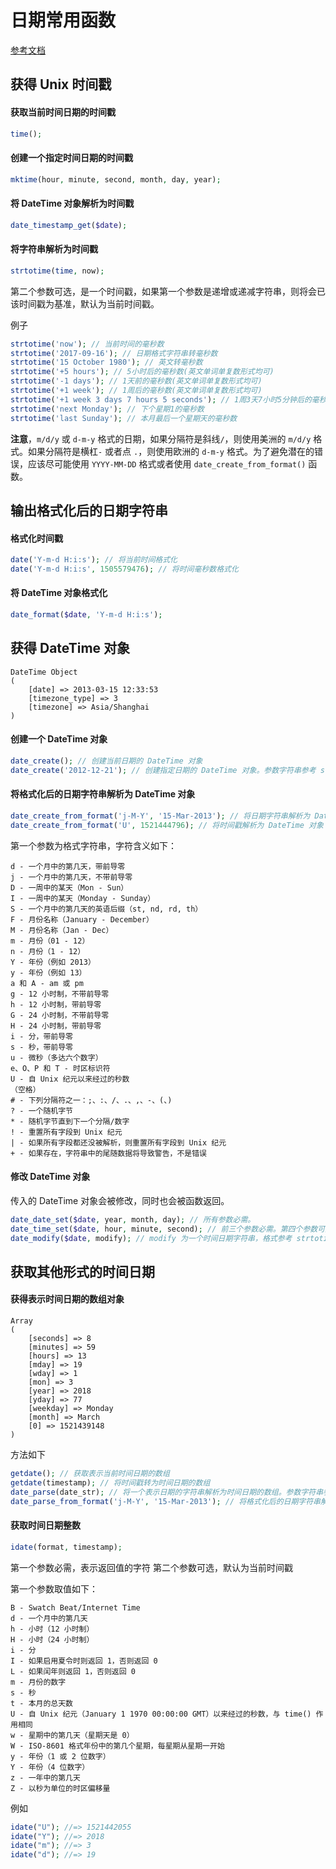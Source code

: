 # 日期常用函数

[参考文档](https://www.w3cschool.cn/php/php-ref-date.html)

## 获得 Unix 时间戳

#### 获取当前时间日期的时间戳

```php
time();
```

#### 创建一个指定时间日期的时间戳

```php
mktime(hour, minute, second, month, day, year);
```

#### 将 DateTime 对象解析为时间戳

```php
date_timestamp_get($date);
```

#### 将字符串解析为时间戳

```php
strtotime(time, now);
```

第二个参数可选，是一个时间戳，如果第一个参数是递增或递减字符串，则将会已该时间戳为基准，默认为当前时间戳。

例子

```php
strtotime('now'); // 当前时间的毫秒数
strtotime('2017-09-16'); // 日期格式字符串转毫秒数
strtotime('15 October 1980'); // 英文转毫秒数
strtotime('+5 hours'); // 5小时后的毫秒数(英文单词单复数形式均可)
strtotime('-1 days'); // 1天前的毫秒数(英文单词单复数形式均可)
strtotime('+1 week'); // 1周后的毫秒数(英文单词单复数形式均可)
strtotime('+1 week 3 days 7 hours 5 seconds'); // 1周3天7小时5分钟后的毫秒数
strtotime('next Monday'); // 下个星期1的毫秒数
strtotime('last Sunday'); // 本月最后一个星期天的毫秒数
```

**注意**，`m/d/y` 或 `d-m-y` 格式的日期，如果分隔符是斜线`/`，则使用美洲的 `m/d/y` 格式。如果分隔符是横杠`-` 或者点 `.`，则使用欧洲的 `d-m-y` 格式。为了避免潜在的错误，应该尽可能使用 `YYYY-MM-DD` 格式或者使用 `date_create_from_format()` 函数。



## 输出格式化后的日期字符串

#### 格式化时间戳

```php
date('Y-m-d H:i:s'); // 将当前时间格式化
date('Y-m-d H:i:s', 1505579476); // 将时间毫秒数格式化
```

#### 将 DateTime 对象格式化

```php
date_format($date, 'Y-m-d H:i:s');
```



## 获得 DateTime 对象

```
DateTime Object
(
    [date] => 2013-03-15 12:33:53
    [timezone_type] => 3
    [timezone] => Asia/Shanghai
)
```

#### 创建一个 DateTime 对象

```php
date_create(); // 创建当前日期的 DateTime 对象
date_create('2012-12-21'); // 创建指定日期的 DateTime 对象。参数字符串参考 strtotime()
```

#### 将格式化后的日期字符串解析为 DateTime 对象

```php
date_create_from_format('j-M-Y', '15-Mar-2013'); // 将日期字符串解析为 DateTime 对象。如果日期字符串不包含时分秒，则解析出的 DateTime 对象的时分秒等于当前的时间。
date_create_from_format('U', 1521444796); // 将时间戳解析为 DateTime 对象
```

第一个参数为格式字符串，字符含义如下：

```
d - 一个月中的第几天，带前导零
j - 一个月中的第几天，不带前导零
D - 一周中的某天（Mon - Sun）
I - 一周中的某天（Monday - Sunday）
S - 一个月中的第几天的英语后缀（st, nd, rd, th）
F - 月份名称（January - December）
M - 月份名称（Jan - Dec）
m - 月份（01 - 12）
n - 月份（1 - 12）
Y - 年份（例如 2013）
y - 年份（例如 13）
a 和 A - am 或 pm
g - 12 小时制，不带前导零
h - 12 小时制，带前导零
G - 24 小时制，不带前导零
H - 24 小时制，带前导零
i - 分，带前导零
s - 秒，带前导零
u - 微秒（多达六个数字）
e、O、P 和 T - 时区标识符
U - 自 Unix 纪元以来经过的秒数
（空格）
# - 下列分隔符之一：;、:、/、.、,、-、(、)
? - 一个随机字节
* - 随机字节直到下一个分隔/数字
! - 重置所有字段到 Unix 纪元
| - 如果所有字段都还没被解析，则重置所有字段到 Unix 纪元
+ - 如果存在，字符串中的尾随数据将导致警告，不是错误
```

#### 修改 DateTime 对象

传入的 DateTime 对象会被修改，同时也会被函数返回。

```php
date_date_set($date, year, month, day); // 所有参数必需。
date_time_set($date, hour, minute, second); // 前三个参数必需。第四个参数可选，默认为 0。
date_modify($date, modify); // modify 为一个时间日期字符串，格式参考 strtotime() 
```



## 获取其他形式的时间日期

#### 获得表示时间日期的数组对象

```
Array
(
    [seconds] => 8
    [minutes] => 59
    [hours] => 13
    [mday] => 19
    [wday] => 1
    [mon] => 3
    [year] => 2018
    [yday] => 77
    [weekday] => Monday
    [month] => March
    [0] => 1521439148
)
```

方法如下

```php
getdate(); // 获取表示当前时间日期的数组
getdate(timestamp); // 将时间戳转为时间日期的数组
date_parse(date_str); // 将一个表示日期的字符串解析为时间日期的数组。参数字符串参考 strtotime()
date_parse_from_format('j-M-Y', '15-Mar-2013'); // 将格式化后的日期字符串解析为时间日期的数组。格式字符串参考 date_create_from_format()
```

#### 获取时间日期整数

```php
idate(format, timestamp); 
```

第一个参数必需，表示返回值的字符
第二个参数可选，默认为当前时间戳

第一个参数取值如下：
```
B - Swatch Beat/Internet Time
d - 一个月中的第几天
h - 小时（12 小时制）
H - 小时（24 小时制）
i - 分
I - 如果启用夏令时则返回 1，否则返回 0
L - 如果闰年则返回 1，否则返回 0
m - 月份的数字
s - 秒
t - 本月的总天数
U - 自 Unix 纪元（January 1 1970 00:00:00 GMT）以来经过的秒数，与 time() 作用相同
w - 星期中的第几天（星期天是 0）
W - ISO-8601 格式年份中的第几个星期，每星期从星期一开始
y - 年份（1 或 2 位数字）
Y - 年份（4 位数字）
z - 一年中的第几天
Z - 以秒为单位的时区偏移量
```

例如

```php
idate("U"); //=> 1521442055
idate("Y"); //=> 2018
idate("m"); //=> 3
idate("d"); //=> 19
```


